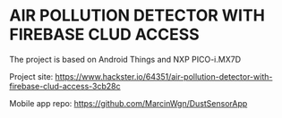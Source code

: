 # AIR POLLUTION DETECTOR WITH FIREBASE CLUD ACCESS
The project is based on Android Things and NXP PICO-i.MX7D

Project site:
https://www.hackster.io/64351/air-pollution-detector-with-firebase-clud-access-3cb28c

Mobile app repo: https://github.com/MarcinWgn/DustSensorApp
